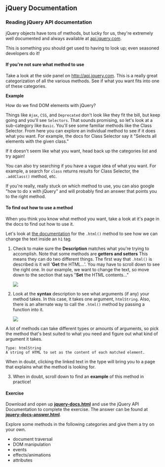 ## jQuery Documentation

### Reading jQuery API documentation

jQuery objects have tons of methods, but lucky for us, they're extremely well documented and always available at [api.jquery.com](http://api.jquery.com).

This is something you should get used to having to look up; even seasoned developers do it!

#### If you're not sure what method to use

Take a look at the side panel on <http://api.jquery.com>. This is a really great categorization of all the various methods.  See if what you want fits into one of these categories.

**Example**

How do we find DOM elements with jQuery?

Things like `Ajax`, `CSS`, and `Deprecated` don't look like they fit the bill, but keep going and you'll see `Selectors`.  That sounds promising, so let's look at a sub-category like `Basic`. You'll see some familiar methods like the Class Selector. From here you can explore an individual method to see if it does what you want. For example, the docs for Class Selector say it "Selects all elements with the given class." 

If it doesn't seem like what you want, head back up the categories list and try again!

You can also try searching if you have a vague idea of what you want. For example, a search for `class` returns results for Class Selector, the `.addClass()` method, etc.

If you're really, really stuck on which method to use, you can also google "how to do x with jQuery" and will probably find an answer that points you to the right method.

#### To find out how to use a method

When you think you know what method you want, take a look at it's page in the docs to find out how to use it.

Let's look at [the documentation](https://api.jquery.com/html/) for the `.html()` method to see how we can change the text inside an `h1` tag.

1. Check to make sure the **Description** matches what you're trying to accomplish. Note that some methods are **getters and setters** This means they can do two different things. The first way that `.html()` is described is it will '**Get** the HTML...'. You may have to scroll down to see the right one. In our example, we want to change the text, so move down to the section that says "**Set** the HTML contents..." 

	![](https://i.cloudup.com/VWmTxZ1eOT-1200x1200.png)

2. Look at the **syntax** description to see what arguments (if any) your method takes.
In this case, it takes one argument, `htmlString`. Also, there is an alternate way to call the `.html()` method by passing a function into it.

	![](https://i.cloudup.com/HfrGuwa5ME-3000x3000.png)

A lot of methods can take different types or amounts of arguments, so pick the method that's best suited to what you need and figure out what kind of argument it takes.

```
Type: htmlString
A string of HTML to set as the content of each matched element.
```
When in doubt, clicking the linked text in the type will bring you to a page that explains what the method is looking for. 

3. When in doubt, scroll down to find an **example** of this method in practice!

#### Exercise 

Download and open up <a href="https://hychalknotes.s3.amazonaws.com/jquery-docs.html" class="exercise" download>**jquery-docs.html**</a> and use the jQuery API Documentation to complete the exercise. The answer can be found at <a href="https://hychalknotes.s3.amazonaws.com/jquery-docs-answer.html" class="exercise" download>**jquery-docs-answer.html**</a>.

Explore some methods in the following categories and give them a try on your own.

- document traversal
- DOM manipulation
- events
- effects/animations
- attributes
